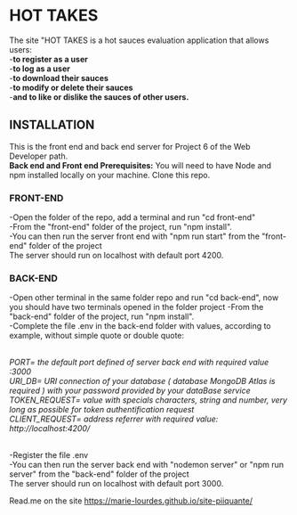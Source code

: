 # HOT TAKES

The site "HOT TAKES is a hot sauces evaluation application that allows users:
<br>
-**to register as a user**
<br>
-**to log as a user**
 <br>
-**to download their sauces**
<br>
-**to modify or delete their sauces**
<br>
-**and to like or dislike the sauces of other users.**

## INSTALLATION
This is the front end and back end server for Project 6 of the Web Developer path.
<br>
**Back end and Front end Prerequisites:** You will need to have Node and npm installed locally on your machine.
Clone this repo.

### FRONT-END
-Open the folder of the repo, add a terminal and run "cd front-end"
<br>
-From the "front-end" folder of the project, run "npm install".<br>
-You can then run the server front end with "npm run start" from the "front-end" folder of the project
<br>
The server should run on localhost with default port 4200.

### BACK-END
-Open other terminal in the same folder repo and run "cd back-end", now you should have two terminals opened in the folder project
-From the "back-end" folder of the project, run "npm install".
<br>
-Complete the file .env in the back-end folder with values, according to example, without simple quote or double quote:
<br><br>

*PORT= the default port defined of server back end with required value :3000*
<br>
*URI_DB= URI connection  of your database ( database MongoDB Atlas is required ) with your password provided by your dataBase service*
<br>
*TOKEN_REQUEST= value with specials characters, string and number, very long as possible  for token authentification request* 
<br>
*CLIENT_REQUEST= address referrer with required value: http://localhost:4200/*
<br><br>

-Register the file .env
<br>
-You can then run the server back end  with "nodemon server" or "npm run server" from the "back-end" folder of the project 
<br>
The server should run on localhost with default port 3000.

Read.me on the site https://marie-lourdes.github.io/site-piiquante/






